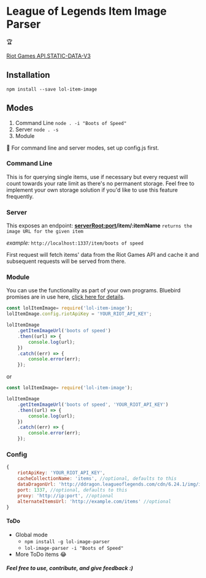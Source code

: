 # League of Legends Item Image Parser

:trophy:

[Riot Games API.STATIC-DATA-V3](https://developer.riotgames.com/api-methods/#static-data-v3/GET_getItemList)

## Installation
`npm install --save lol-item-image`

## Modes
1. Command Line `node . -i "Boots of Speed"`
2. Server `node . -s`
3. Module

:rotating_light: For command line and server modes, set up config.js first.

### Command Line
This is for querying single items, use if necessary but every request will count towards your rate limit as there's no permanent storage.
Feel free to implement your own storage solution if you'd like to use this feature frequently.

### Server
This exposes an endpoint:
**<serverRoot:port>/item/:itemName** `returns the image URL for the given item`

*example:* `http://localhost:1337/item/boots of speed`

First request will fetch items' data from the Riot Games API and cache it and subsequent requests will be served from there.

### Module
You can use the functionality as part of your own programs.
Bluebird promises are in use here, [click here for details](http://bluebirdjs.com/docs/getting-started.html).

```javascript
const lolItemImage= require('lol-item-image');
lolItemImage.config.riotApiKey = 'YOUR_RIOT_API_KEY';

lolItemImage
    .getItemImageUrl('boots of speed')
    .then((url) => {
        console.log(url);
    })
    .catch((err) => {
        console.error(err);
    });
```
or
```javascript
const lolItemImage= require('lol-item-image');

lolItemImage
    .getItemImageUrl('boots of speed', 'YOUR_RIOT_API_KEY')
    .then((url) => {
        console.log(url);
    })
    .catch((err) => {
        console.error(err);
    });
```

### Config
```javascript
{
    riotApiKey: 'YOUR_RIOT_API_KEY',
    cacheCollectionName: 'items', //optional, defaults to this
    dataDragonUrl: 'http://ddragon.leagueoflegends.com/cdn/6.24.1/img/item', //optional, defaults to this URL
    port: 1337, //optional, defaults to this
    proxy: 'http://ip:port', //optional
    alternateItemsUrl: 'http://example.com/items' //optional
}
```

#### ToDo
* Global mode
    * `npm install -g lol-image-parser`
    * `lol-image-parser -i "Boots of Speed"`
* More ToDo items :joy:

##### Feel free to use, contribute, and give feedback :)